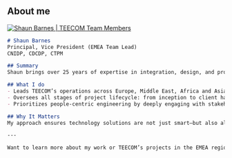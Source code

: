 ## About me

[![Shaun Barnes | TEECOM Team Members](https://images.openai.com/thumbnails/url/izZBhXicu1mSUVJSUGylr5-al1xUWVCSmqJbkpRnoJdeXJJYkpmsl5yfq5-Zm5ieWmxfaAuUsXL0S7F0Tw6MKkgxN81KdI4INkgvScx3T0_xN3HzzPCIqnTLyAorcAsq9dTNiTBLcio3dSuPz80zyCmKN_C3jC_0DlQrBgAdZynq)](https://www.teecom.com/people/shaun-barnes?utm_source=chatgpt.com)

```markdown
# Shaun Barnes  
Principal, Vice President (EMEA Team Lead)  
CNIDP, CDCDP, CTPM  

## Summary  
Shaun brings over 25 years of expertise in integration, design, and project management to his leadership role within the EMEA region. He thrives on guiding projects from the earliest conversations through to successful delivery and hand-off to clients. Shaun champions engineering not just as technical work—but as a deeply human process—excelling at building cross-team collaboration, understanding stakeholder needs, and carrying client vision through every phase of delivery.

## What I do  
- Leads TEECOM’s operations across Europe, Middle East, Africa and Asian Markets.
- Oversees all stages of project lifecycle: from inception to client hand-off
- Prioritizes people-centric engineering by deeply engaging with stakeholders to align technical solutions with client vision.

## Why It Matters  
My approach ensures technology solutions are not just smart—but also aligned with people’s needs and built through collaborative success.

---

Want to learn more about my work or TEECOM’s projects in the EMEA region? I’d be happy to help!


